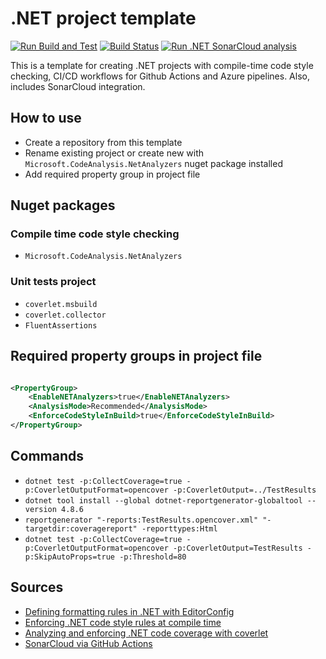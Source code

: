 # .NET project template

[![Run Build and Test](https://github.com/kolosovpetro/DotnetTemplate/actions/workflows/run-build-and-test.yml/badge.svg)](https://github.com/kolosovpetro/DotnetTemplate/actions/workflows/run-build-and-test.yml)
[![Build Status](https://dev.azure.com/RazumovskyPrivateProjects/DotnetTemplate/_apis/build/status/build-dotnet-template?branchName=master)](https://dev.azure.com/RazumovskyPrivateProjects/DotnetTemplate/_build/latest?definitionId=2&branchName=master)
[![Run .NET SonarCloud analysis](https://github.com/kolosovpetro/DotnetTemplate/actions/workflows/sonar-scan.yml/badge.svg)](https://github.com/kolosovpetro/DotnetTemplate/actions/workflows/sonar-scan.yml)

This is a template for creating .NET projects with compile-time code style checking, CI/CD workflows for Github Actions
and Azure pipelines.
Also, includes SonarCloud integration.

## How to use

- Create a repository from this template
- Rename existing project or create new with `Microsoft.CodeAnalysis.NetAnalyzers` nuget package installed
- Add required property group in project file

## Nuget packages

### Compile time code style checking

- `Microsoft.CodeAnalysis.NetAnalyzers`

### Unit tests project

- `coverlet.msbuild`
- `coverlet.collector`
- `FluentAssertions`

## Required property groups in project file

```xml

<PropertyGroup>
    <EnableNETAnalyzers>true</EnableNETAnalyzers>
    <AnalysisMode>Recommended</AnalysisMode>
    <EnforceCodeStyleInBuild>true</EnforceCodeStyleInBuild>
</PropertyGroup>
```

## Commands

- `dotnet test -p:CollectCoverage=true -p:CoverletOutputFormat=opencover -p:CoverletOutput=../TestResults`
- `dotnet tool install --global dotnet-reportgenerator-globaltool --version 4.8.6`
- `reportgenerator "-reports:TestResults.opencover.xml" "-targetdir:coveragereport" -reporttypes:Html`
- `dotnet test -p:CollectCoverage=true -p:CoverletOutputFormat=opencover -p:CoverletOutput=TestResults -p:SkipAutoProps=true -p:Threshold=80`

## Sources

- [Defining formatting rules in .NET with EditorConfig](https://blog.genezini.com/p/defining-formatting-rules-in-.net-with-editorconfig)
- [Enforcing .NET code style rules at compile time](https://blog.genezini.com/p/enforcing-.net-code-style-rules-at-compile-time)
- [Analyzing and enforcing .NET code coverage with coverlet](https://blog.genezini.com/p/analyzing-and-enforcing-.net-code-coverage-with-coverlet)
- [SonarCloud via GitHub Actions](https://github.com/kolosovpetro/SonarCloudViaGithubActions)
